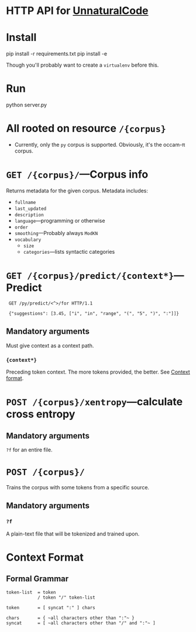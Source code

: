 # HTTP API for [UnnaturalCode][]

# Install

   pip install -r requirements.txt
   pip install -e <fully-qualified-path-to-unnaturalcod>

Though you'll probably want to create a `virtualenv` before this.

# Run

   python server.py

# All rooted on resource `/{corpus}`

 * Currently, only the `py` corpus is supported. Obviously, it's
   the occam-π corpus.


# `GET /{corpus}/`—Corpus info

Returns metadata for the given corpus. Metadata includes:

 * `fullname`
 * `last_updated`
 * `description`
 * `language`—programming or otherwise
 * `order`
 * `smoothing`—Probably always `ModKN`
 * `vocabulary`
   * `size`
   * `categories`—lists syntactic categories



# `GET /{corpus}/predict/{context*}`—Predict

     GET /py/predict/<^>/for HTTP/1.1

     {"suggestions": [3.45, ["i", "in", "range", "(", "5", ")", ":"]]}

## Mandatory arguments

Must give context as a context path.

### `{context*}`

Preceding token context. The more tokens provided, the better. See
[Context format](#context-format).



# `POST /{corpus}/xentropy`—calculate cross entropy

## Mandatory arguments

`?f` for an entire file.



# `POST /{corpus}/`

Trains the corpus with some tokens from a specific source.

## Mandatory arguments

### `?f`

A plain-text file that will be tokenized and trained upon.



# Context Format

## Formal Grammar

    token-list  = token
                / token "/" token-list

    token       = [ syncat ":" ] chars

    chars       = { ~all characters other than ":"~ }
    syncat      = [ ~all characters other than "/" and ":"~ ]


[UnnaturalCode]: https://github.com/orezpraw/unnaturalcode
